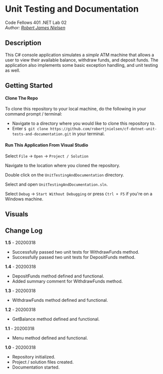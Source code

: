 # Unit Testing and Documentation
Code Fellows 401 .NET Lab 02  
_Author: [Robert James Nielsen](https://github.com/robertjnielsen)_

## Description

This C# console application simulates a _simple_ ATM machine that allows a user to view their available balance, withdraw funds, and deposit funds. The application also implements some basic exception handling, and unit testing as well.

## Getting Started

#### Clone The Repo

To clone this repository to your local machine, do the following in your command prompt / terminal:
- Navigate to a directory where you would like to clone this repository to.
- Enter `$ git clone https://github.com/robertjnielsen/cf-dotnet-unit-tests-and-documentation.git` in your terminal.

#### Run This Application From Visual Studio

Select `File` -> `Open` -> `Project / Solution`

Navigate to the location where you cloned the repository.

Double click on the `UnitTestingAndDocumentation` directory.

Select and open `UnitTestingAndDocumentation.sln`.

Select `Debug` -> `Start Without Debugging` or press `Ctrl + F5` if you're on a Windows machine.

## Visuals

## Change Log

**1.5** - 20200318
- Successfully passed two unit tests for WithdrawFunds method.
- Successfully passed two unit tests for DepositFunds method.

**1.4** - 20200318
- DepositFunds method defined and functional.
- Added summary comment for WithdrawFunds method.

**1.3** - 20200318
- WithdrawFunds method defined and functional.

**1.2** - 20200318
- GetBalance method defined and functional.

**1.1** - 20200318
- Menu method defined and functional.

**1.0** - 20200318
- Repository initialized.
- Project / solution files created.
- Documentation started.